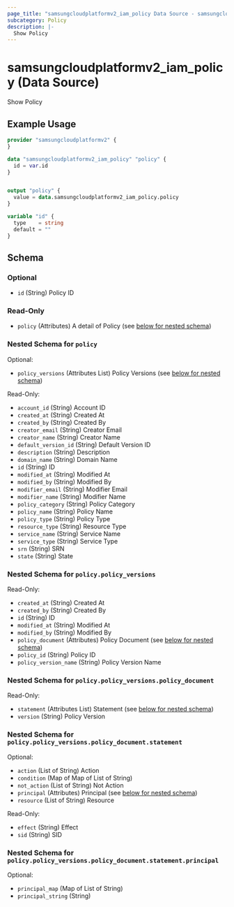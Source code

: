 ```yaml
---
page_title: "samsungcloudplatformv2_iam_policy Data Source - samsungcloudplatformv2"
subcategory: Policy
description: |-
  Show Policy
---
```


# samsungcloudplatformv2_iam_policy (Data Source)

Show Policy

## Example Usage

```terraform
provider "samsungcloudplatformv2" {
}

data "samsungcloudplatformv2_iam_policy" "policy" {
  id = var.id
}


output "policy" {
  value = data.samsungcloudplatformv2_iam_policy.policy
}

variable "id" {
  type    = string
  default = ""
}
```

<!-- schema generated by tfplugindocs -->
## Schema

### Optional

- `id` (String) Policy ID

### Read-Only

- `policy` (Attributes) A detail of Policy (see [below for nested schema](#nestedatt--policy))

<a id="nestedatt--policy"></a>
### Nested Schema for `policy`

Optional:

- `policy_versions` (Attributes List) Policy Versions (see [below for nested schema](#nestedatt--policy--policy_versions))

Read-Only:

- `account_id` (String) Account ID
- `created_at` (String) Created At
- `created_by` (String) Created By
- `creator_email` (String) Creator Email
- `creator_name` (String) Creator Name
- `default_version_id` (String) Default Version ID
- `description` (String) Description
- `domain_name` (String) Domain Name
- `id` (String) ID
- `modified_at` (String) Modified At
- `modified_by` (String) Modified By
- `modifier_email` (String) Modifier Email
- `modifier_name` (String) Modifier Name
- `policy_category` (String) Policy Category
- `policy_name` (String) Policy Name
- `policy_type` (String) Policy Type
- `resource_type` (String) Resource Type
- `service_name` (String) Service Name
- `service_type` (String) Service Type
- `srn` (String) SRN
- `state` (String) State

<a id="nestedatt--policy--policy_versions"></a>
### Nested Schema for `policy.policy_versions`

Read-Only:

- `created_at` (String) Created At
- `created_by` (String) Created By
- `id` (String) ID
- `modified_at` (String) Modified At
- `modified_by` (String) Modified By
- `policy_document` (Attributes) Policy Document (see [below for nested schema](#nestedatt--policy--policy_versions--policy_document))
- `policy_id` (String) Policy ID
- `policy_version_name` (String) Policy Version Name

<a id="nestedatt--policy--policy_versions--policy_document"></a>
### Nested Schema for `policy.policy_versions.policy_document`

Read-Only:

- `statement` (Attributes List) Statement (see [below for nested schema](#nestedatt--policy--policy_versions--policy_document--statement))
- `version` (String) Policy Version

<a id="nestedatt--policy--policy_versions--policy_document--statement"></a>
### Nested Schema for `policy.policy_versions.policy_document.statement`

Optional:

- `action` (List of String) Action
- `condition` (Map of Map of List of String)
- `not_action` (List of String) Not Action
- `principal` (Attributes) Principal (see [below for nested schema](#nestedatt--policy--policy_versions--policy_document--statement--principal))
- `resource` (List of String) Resource

Read-Only:

- `effect` (String) Effect
- `sid` (String) SID

<a id="nestedatt--policy--policy_versions--policy_document--statement--principal"></a>
### Nested Schema for `policy.policy_versions.policy_document.statement.principal`

Optional:

- `principal_map` (Map of List of String)
- `principal_string` (String)